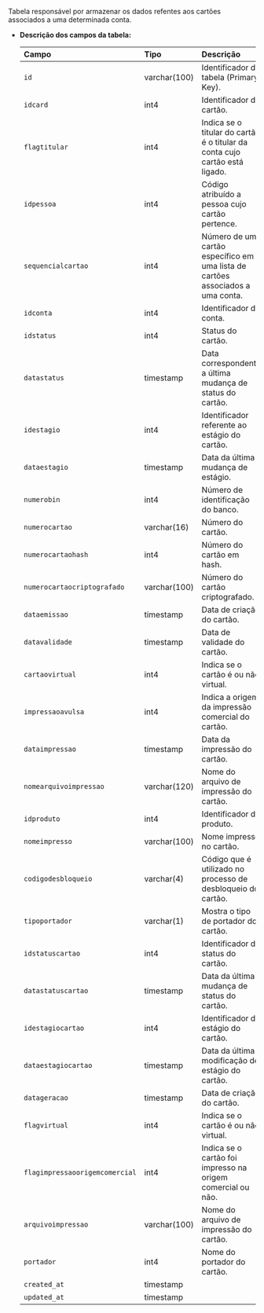 Tabela responsável por armazenar os dados refentes aos cartões associados a uma determinada conta.

- **Descrição dos campos da tabela:**

  | Campo                          | Tipo         | Descrição                                                                      |
  | :----------------------------- | :----------- | :----------------------------------------------------------------------------- |
  | `id`                           | varchar(100) | Identificador da tabela (Primary Key).                                         |
  | `idcard`                       | int4         | Identificador do cartão.                                                       |
  | `flagtitular`                  | int4         | Indica se o titular do cartão é o titular da conta cujo cartão está ligado.    |
  | `idpessoa`                     | int4         | Código atribuído a pessoa cujo cartão pertence.                                |
  | `sequencialcartao`             | int4         | Número de um cartão específico em uma lista de cartões associados a uma conta. |
  | `idconta`                      | int4         | Identificador da conta.                                                        |
  | `idstatus`                     | int4         | Status do cartão.                                                              |
  | `datastatus`                   | timestamp    | Data correspondente a última mudança de status do cartão.                      |
  | `idestagio`                    | int4         | Identificador referente ao estágio do cartão.                                  |
  | `dataestagio`                  | timestamp    | Data da última mudança de estágio.                                             |
  | `numerobin`                    | int4         | Número de identificação do banco.                                              |
  | `numerocartao`                 | varchar(16)  | Número do cartão.                                                              |
  | `numerocartaohash`             | int4         | Número do cartão em hash.                                                      |
  | `numerocartaocriptografado`    | varchar(100) | Número do cartão criptografado.                                                |
  | `dataemissao`                  | timestamp    | Data de criação do cartão.                                                     |
  | `datavalidade`                 | timestamp    | Data de validade do cartão.                                                    |
  | `cartaovirtual`                | int4         | Indica se o cartão é ou não virtual.                                           |
  | `impressaoavulsa`              | int4         | Indica a origem da impressão comercial do cartão.                              |
  | `dataimpressao`                | timestamp    | Data da impressão do cartão.                                                   |
  | `nomearquivoimpressao`         | varchar(120) | Nome do arquivo de impressão do cartão.                                        |
  | `idproduto`                    | int4         | Identificador do produto.                                                      |
  | `nomeimpresso`                 | varchar(100) | Nome impresso no cartão.                                                       |
  | `codigodesbloqueio`            | varchar(4)   | Código que é utilizado no processo de desbloqueio do cartão.                   |
  | `tipoportador`                 | varchar(1)   | Mostra o tipo de portador do cartão.                                           |
  | `idstatuscartao`               | int4         | Identificador do status do cartão.                                             |
  | `datastatuscartao`             | timestamp    | Data da última mudança de status do cartão.                                    |
  | `idestagiocartao`              | int4         | Identificador do estágio do cartão.                                            |
  | `dataestagiocartao`            | timestamp    | Data da última modificação de estágio do cartão.                               |
  | `datageracao`                  | timestamp    | Data de criação do cartão.                                                     |
  | `flagvirtual`                  | int4         | Indica se o cartão é ou não virtual.                                           |
  | `flagimpressaoorigemcomercial` | int4         | Indica se o cartão foi impresso na origem comercial ou não.                    |
  | `arquivoimpressao`             | varchar(100) | Nome do arquivo de impressão do cartão.                                        |
  | `portador`                     | int4         | Nome do portador do cartão.                                                    |
  | `created_at`                   | timestamp    |                                                                                |
  | `updated_at`                   | timestamp    |                                                                                |